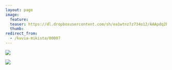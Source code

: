 ```yaml
---
layout: page
image:
  feature:
  teaser: https://dl.dropboxusercontent.com/sh/ea1wtnz7z734o12/AAApdq2b2fL7noSRHbEWC1XJa/luontokuvat/syksy/IMG_1145-245px.jpg
  thumb:
redirect_from:
  - /kuvia-mikista/00007
---
```


[![](https://dl.dropboxusercontent.com/sh/ea1wtnz7z734o12/AACxxNpYxuiQOb_ZLcSpN49qa/luontokuvat/syksy/IMG_1145-800px.jpg)](https://dl.dropboxusercontent.com/sh/ea1wtnz7z734o12/AACbX_gPRt_A1pt8S0zPsy1ba/luontokuvat/syksy/IMG_1145.jpg)

[![](https://dl.dropboxusercontent.com/sh/ea1wtnz7z734o12/AABSv3ONC3DPTATROItFP8GLa/luontokuvat/syksy/IMG_1147-800px.jpg)](https://dl.dropboxusercontent.com/sh/ea1wtnz7z734o12/AACyrVsKM5Kfw9o0o6rO_2hUa/luontokuvat/syksy/IMG_1147.jpg)
